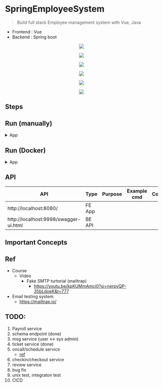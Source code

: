 # SpringEmployeeSystem
> Build full stack Employee management system with Vue, Java

- Frontend : Vue
- Backend : Spring boot

<p align="center"><img src ="./doc/pic/demo_1.png"></p>

<p align="center"><img src ="./doc/pic/demo_2.png"></p>

<p align="center"><img src ="./doc/pic/demo_3.png"></p>

<p align="center"><img src ="./doc/pic/demo_4.png"></p>

<p align="center"><img src ="./doc/pic/demo_5.png"></p>

<p align="center"><img src ="./doc/pic/demo_6.png"></p>

## Steps


## Run (manually)

<details>
<summary>App</summary>

```bash
#---------------------------
# Run BE app
#---------------------------

# build
mvn package

# run
java -jar target/springEmployeeSystem-0.0.1-SNAPSHOT.jar
```

```bash
#---------------------------
# Run FE app
#---------------------------

cd springEmployeeSystem/frontend/employee-system-ui

npm run serve
```


```bash
#---------------------------
# Run Nginx
#---------------------------

# start nginx service
brew services start nginx

# stop
brew services stop nginx

# macbook M1
# /opt/homebrew/etc/nginx
# /opt/homebrew/etc/nginx/nginx.conf 

# reload config
nginx -s reload
```

</details>


## Run (Docker)

<details>
<summary>App</summary>

```bash
docker-compose up
```

</details>

## API

| API | Type | Purpose | Example cmd | Comment|
| ----- | -------- | ---- | ----- | ---- |
| http://localhost:8080/ |  FE App | | |
| http://localhost:9998/swagger-ui.html |  BE API | | |


## Important Concepts

## Ref

- Course
    - Video
        - Fake SMTP turtorial (mailtrap)
            - https://youtu.be/kpKUMmAmcj0?si=nerpvQP-35bLdoeK&t=777
- Email testing system
    - https://mailtrap.io/


## TODO:

1. Payroll service
2. schema endpoint (done)
3. msg service (user <-> sys admin)
4. ticket service (done)
5. oncall/schedule service
    - [ref](https://developers.google.com/optimization/scheduling/employee_scheduling?hl=zh-tw&fbclid=IwAR3pPBfOG6MXgRinsq8s7SK7UNOH4Va6bKDY6dyakpUy1TBtlpz9WYe7ujg#assi)
6. checkin/checkout service
7. review service
8. bug fix
9. unix test, integraton test
10. CICD